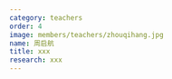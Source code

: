 ```yaml
---
category: teachers
order: 4
image: members/teachers/zhouqihang.jpg
name: 周启航
title: xxx
research: xxx
---
```

